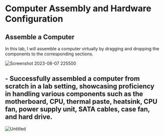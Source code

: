 # Computer Assembly and Hardware Configuration


 

<h2>Assemble a Computer</h2>
In this lab, I will assemble a computer virtually by dragging and dropping the components to the corresponding sections.
<br />

![Screenshot 2023-08-07 225500](https://github.com/Aaron504/Computer-Assembly-and-Hardware-Configuration/assets/141078110/cf43c0f3-77c9-4cb2-9ebc-8fddce277571)



<h2> - Successfully assembled a computer from scratch in a lab setting, showcasing proficiency in handling various components such as the motherboard, CPU, thermal paste, heatsink, CPU fan, power supply unit, SATA cables, case fan, and hard drive. </h2>

![Untitled](https://github.com/Aaron504/Computer-Assembly-and-Hardware-Configuration/assets/141078110/3eee6c12-e7d2-404c-93f6-b13a91d2684b)

 

